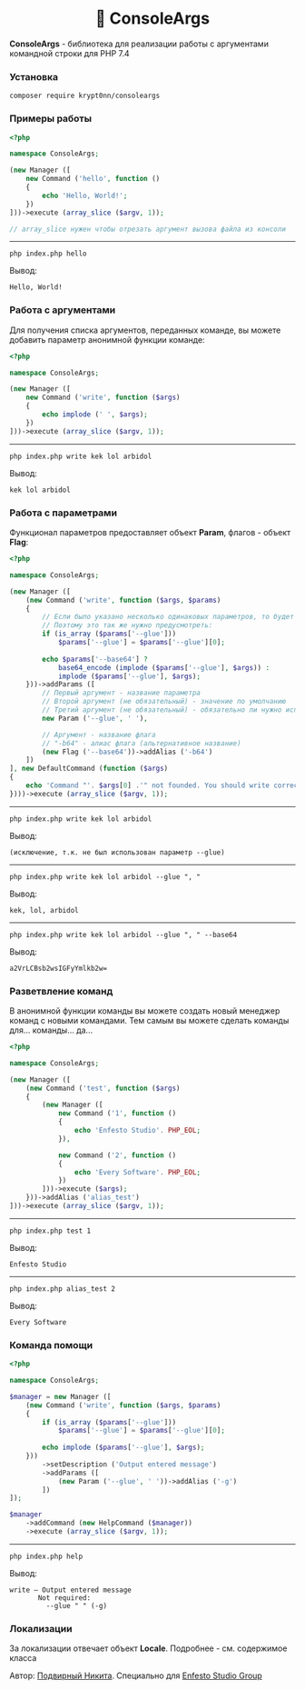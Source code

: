 <h1 align="center">🚀 ConsoleArgs</h1>

**ConsoleArgs** - библиотека для реализации работы с аргументами командной строки для PHP 7.4

### Установка

```
composer require krypt0nn/consoleargs
```

### Примеры работы

```php
<?php

namespace ConsoleArgs;

(new Manager ([
    new Command ('hello', function ()
    {
        echo 'Hello, World!';
    })
]))->execute (array_slice ($argv, 1));

// array_slice нужен чтобы отрезать аргумент вызова файла из консоли
```

---

```
php index.php hello
```

Вывод:
```
Hello, World!
```

### Работа с аргументами

Для получения списка аргументов, переданных команде, вы можете добавить параметр анонимной функции команде:

```php
<?php

namespace ConsoleArgs;

(new Manager ([
    new Command ('write', function ($args)
    {
        echo implode (' ', $args);
    })
]))->execute (array_slice ($argv, 1));
```

---

```
php index.php write kek lol arbidol
```

Вывод:
```
kek lol arbidol
```

### Работа с параметрами

Функционал параметров предоставляет объект **Param**, флагов - объект **Flag**:

```php
<?php

namespace ConsoleArgs;

(new Manager ([
    (new Command ('write', function ($args, $params)
    {
        // Если было указано несколько одинаковых параметров, то будет указан список всех введённых значений
        // Поэтому это так же нужно предусмотреть:
        if (is_array ($params['--glue']))
            $params['--glue'] = $params['--glue'][0];
        
        echo $params['--base64'] ?
            base64_encode (implode ($params['--glue'], $args)) :
            implode ($params['--glue'], $args);
    }))->addParams ([
        // Первый аргумент - название параметра
        // Второй аргумент (не обязательный) - значение по умолчанию
        // Третий аргумент (не обязательный) - обязательно ли нужно использовать данный параметр
        new Param ('--glue', ' '),

        // Аргумент - название флага
        // "-b64" - алиас флага (альтернативное название)
        (new Flag ('--base64'))->addAlias ('-b64')
    ])
], new DefaultCommand (function ($args)
{
    echo 'Command "'. $args[0] .'" not founded. You should write correct command name';
})))->execute (array_slice ($argv, 1));
```

---

```
php index.php write kek lol arbidol
```

Вывод:
```
(исключение, т.к. не был использован параметр --glue)
```

---

```
php index.php write kek lol arbidol --glue ", "
```

Вывод:
```
kek, lol, arbidol
```

---

```
php index.php write kek lol arbidol --glue ", " --base64
```

Вывод:
```
a2VrLCBsb2wsIGFyYmlkb2w=
```

### Разветвление команд

В анонимной функции команды вы можете создать новый менеджер команд с новыми командами. Тем самым вы можете сделать команды для... команды... да...

```php
<?php

namespace ConsoleArgs;

(new Manager ([
    (new Command ('test', function ($args)
    {
        (new Manager ([
            new Command ('1', function ()
            {
                echo 'Enfesto Studio'. PHP_EOL;
            }),

            new Command ('2', function ()
            {
                echo 'Every Software'. PHP_EOL;
            })
        ]))->execute ($args);
    }))->addAlias ('alias_test')
]))->execute (array_slice ($argv, 1));
```

---

```
php index.php test 1
```

Вывод:
```
Enfesto Studio
```

---

```
php index.php alias_test 2
```

Вывод:
```
Every Software
```

### Команда помощи

```php
<?php

namespace ConsoleArgs;

$manager = new Manager ([
    (new Command ('write', function ($args, $params)
    {
        if (is_array ($params['--glue']))
            $params['--glue'] = $params['--glue'][0];
        
        echo implode ($params['--glue'], $args);
    }))
        ->setDescription ('Output entered message')
        ->addParams ([
            (new Param ('--glue', ' '))->addAlias ('-g')
        ])
]);

$manager
    ->addCommand (new HelpCommand ($manager))
    ->execute (array_slice ($argv, 1));
```

---

```
php index.php help
```

Вывод:
```
write — Output entered message
       Not required:
         --glue " " (-g)
```

### Локализации

За локализации отвечает объект **Locale**. Подробнее - см. содержимое класса

Автор: [Подвирный Никита](https://vk.com/technomindlp). Специально для [Enfesto Studio Group](https://vk.com/hphp_convertation)
